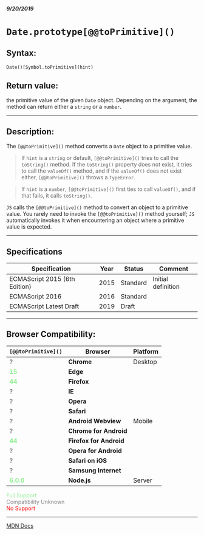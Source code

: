 ##### 9/20/2019
# `Date.prototype[@@toPrimitive]()`
## Syntax:
`Date()[Symbol.toPrimitive](hint)`

## Return value:
the primitive value of the given `Date` object.  Depending on the argument, the method can return either a `string` or a `number`.

---

## Description:
The `[@@toPrimitive]()` method converts a `Date` object to a primitive value.

  > If `hint` is a `string` or default, `[@@toPrimitive]()` tries to call the `toString()` method.  If the `toString()` property does not exist, it tries to call the `valueOf()` method, and if the `valueOf()` does not exist either, `[@@toPrimitive]()` throws a `TypeError`.

  > If `hint` is a `number`, `[@@toPrimitive]()` first ties to call `valueOf()`, and if that fails, it calls `toString()`.

`JS` calls the `[@@toPrimitive]()` method to convert an object to a primitive value.  You rarely need to invoke the `[@@toPrimitive]()` method yourself; `JS` automatically invokes it when encountering an object where a primitive value is expected.

---

## Specifications
| Specification | Year | Status | Comment |
|---|---|---|---|
| ECMAScript 2015 (6th Edition) | 2015 | Standard | Initial definition |
| ECMAScript 2016 | 2016 | Standard |  |
| ECMAScript Latest Draft | 2019 | Draft |  |

---

## Browser Compatibility:
| `[@@toPrimitive]()` | Browser | Platform |
|---|---|---|
| <span style="color: grey">**?**</span> | **Chrome** | Desktop | 
| <span style="color: lightgreen">**15**</span> | **Edge** || 
| <span style="color: lightgreen">**44**</span> | **Firefox** || 
| <span style="color: grey">**?**</span> | **IE** || 
| <span style="color: grey">**?**</span> | **Opera** || 
| <span style="color: grey">**?**</span> | **Safari** || 
| <span style="color: grey">**?**</span> | **Android Webview** | Mobile | 
| <span style="color: grey">**?**</span> | **Chrome for Android** || 
| <span style="color: lightgreen">**44**</span> | **Firefox for Android** || 
| <span style="color: grey">**?**</span> | **Opera for Android** || 
| <span style="color: grey">**?**</span> | **Safari on iOS** || 
| <span style="color: grey">**?**</span> | **Samsung Internet** || 
| <span style="color: lightgreen">**6.0.0**</span> | **Node.js** | Server | 

<span style="color: lightgreen">Full Support</span>  
<span style="color: grey">Compatibility Unknown</span>  
<span style="color: red">No Support</span>

---

[MDN Docs](https://developer.mozilla.org/en-US/docs/Web/JavaScript/Reference/Global_Objects/Date/@@toPrimitive)
